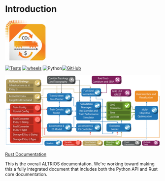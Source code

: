 # Introduction

![Altrios Logo](https://raw.githubusercontent.com/NREL/altrios/main/.github/images/ALTRIOS-logo-web.jpg)

[![Tests](https://github.com/NREL/altrios/actions/workflows/tests.yaml/badge.svg)](https://github.com/NREL/altrios/actions/workflows/tests.yaml) [![wheels](https://github.com/NREL/altrios/actions/workflows/wheels.yaml/badge.svg)](https://github.com/NREL/altrios/actions/workflows/wheels.yaml?event=release) ![Python](https://img.shields.io/badge/python-3.9%20%7C%203.10-blue)[![GitHub](https://img.shields.io/badge/GitHub-altrios-blue.svg)](https://github.com/NREL/altrios)

![Model Framework Schematic](https://raw.githubusercontent.com/NREL/altrios/main/.github/images/ALTRIOS_schematic_Alfred_Hicks.png)

[Rust Documentation](https://docs.rs/altrios-core/latest/altrios_core/)

This is the overall ALTRIOS documentation. We're working toward making this a fully integrated document that includes both the Python API and Rust core documentation. 
